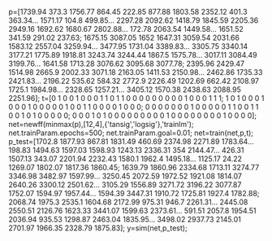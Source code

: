 p=[1739.94 373.3 1756.77 864.45 222.85 877.88 1803.58 2352.12 401.3 363.34...
    1571.17 104.8 499.85...
    2297.28 2092.62 1418.79 1845.59 2205.36 2949.16 1692.62 1680.67 2802.88...
    172.78 2063.54 1449.58...
    1651.52 341.59 291.02 237.63;
    1675.15 3087.05 1652 1647.31 3059.54 2031.66 1583.12 2557.04 3259.94...
    3477.95 1731.04 3389.83...
    3305.75 3340.14 3177.21 1775.89 1918.81 3243.74 3244.44 1867.5 1575.78...
    3017.11 3084.49 3199.76...
    1641.58 1713.28 3076.62 3095.68 3077.78;
    2395.96 2429.47 1514.98 2665.9 2002.33 3071.18 2163.05 1411.53 2150.98...
    2462.86 1735.33 2421.83...
    2196.22 535.62 584.32 2772.9 2226.49 1202.69 662.42 2108.97 1725.1 1984.98...
    2328.65 1257.21...
    3405.12 1570.38 2438.63 2088.95 2251.96];
t=[0 1 0 0 1 0 0 0 1 1 0 1 1 0 0 0 0 0 0 0 0 0 1 0 0 0 1 1 1;
   1 0 1 0 0 0 1 0 0 0 1 0 0 0 0 0 1 0 0 1 1 0 0 0 0 1 0 0 0;
   0 0 0 0 0 0 0 1 0 0 0 0 0 1 1 0 0 1 1 0 0 1 0 1 0 0 0 0 0;
   0 0 0 1 0 1 0 0 0 0 0 0 0 0 0 1 0 0 0 0 0 0 0 0 1 0 0 0 0];
net=newff(minmax(p),[12,4],{'tansig','logsig'},'trainlm');
net.trainParam.epochs=500;
net.trainParam.goal=0.01;
net=train(net,p,t);
p_test=[1702.8 1877.93 867.81 1831.49 460.69 2374.98 2271.89 1783.64...
    198.83 1494.63 1597.03 1598.93 1243.13 2336.31 354 2144.47...
    426.31 1507.13 343.07 2201.94 2232.43 1580.1 1962.4 1495.18...
    1125.17 24.22 1269.07 1802.07 1817.36 1860.45;
    1639.79 1860.96 2334.68 1713.11 3274.77 3346.98 3482.97 1597.99...
    3250.45 2072.59 1972.52 1921.08 1814.07 2640.26 3300.12 2501.62...
    3105.29 1556.89 3271.72 3196.22 3077.87 1752.07 1594.97 1957.44...
    1594.39 3447.31 1910.72 1725.81 1927.4 1782.88;
    2068.74 1975.3 2535.1 1604.68 2172.99 975.31 946.7 2261.31...
    2445.08 2550.51 2126.76 1623.33 3441.07 1599.63 2373.61...
    591.51 2057.8 1954.51 2036.94 935.53 1298.87 2463.04 1835.95...
    3498.02 2937.73 2145.01 2701.97 1966.35 2328.79 1875.83];
y=sim(net,p_test);
